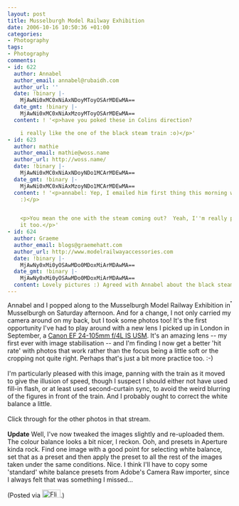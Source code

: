 ```yaml
---
layout: post
title: Musselburgh Model Railway Exhibition
date: 2006-10-16 10:50:36 +01:00
categories:
- Photography
tags:
- Photography
comments:
- id: 622
  author: Annabel
  author_email: annabel@rubaidh.com
  author_url: ''
  date: !binary |-
    MjAwNi0xMC0xNiAxNDoyMToyOSArMDEwMA==
  date_gmt: !binary |-
    MjAwNi0xMC0xNiAxMzoyMToyOSArMDEwMA==
  content: ! '<p>have you poked these in Colins direction?

    i really like the one of the black steam train :o)</p>'
- id: 623
  author: mathie
  author_email: mathie@woss.name
  author_url: http://woss.name/
  date: !binary |-
    MjAwNi0xMC0xNiAxNDoyNDo1MCArMDEwMA==
  date_gmt: !binary |-
    MjAwNi0xMC0xNiAxMzoyNDo1MCArMDEwMA==
  content: ! '<p>annabel: Yep, I emailed him first thing this morning with the link.
    :)</p>


    <p>You mean the one with the steam coming out?  Yeah, I''m really pleased with
    it too.</p>'
- id: 624
  author: Graeme
  author_email: blogs@graemehatt.com
  author_url: http://www.modelrailwayaccessories.com
  date: !binary |-
    MjAwNy0xMi0yOSAwMDo0MDoxMiArMDAwMA==
  date_gmt: !binary |-
    MjAwNy0xMi0yOSAwMDo0MDoxMiArMDAwMA==
  content: Lovely pictures :) Agreed with Annabel about the black steam train
---
```

<a href="http://www.flickr.com/photos/mathie/270191990/" title=""><img src="http://static.flickr.com/96/270191990_ba69f77a19_m.jpg" alt="" class="alignright" style="border: solid 1px #000000; float: right;" /></a>Annabel and I popped along to the Musselburgh Model Railway Exhibition in Musselburgh on Saturday afternoon.  And for  a change, I not only carried my camera around on my back, but I took some photos too!  It's the first opportunity I've had to play around with a new lens I picked up in London in September, a <a href="http://www.canon.co.uk/For_Home/Product_Finder/Cameras/EF_Lenses/Zoom_Lenses/EF_24-105mm_f4_L_IS_USM/index.asp?ComponentID=306159&SourcePageID=26341#1">Canon EF 24-105mm f/4L IS USM</a>.  It's an amazing lens -- my first ever with image stabilisation -- and I'm finding I now get a better 'hit rate' with photos that work rather than the focus being a little soft or the cropping not quite right.  Perhaps that's just a bit more practice too. :-)<br />
<br />
I'm particularly pleased with this image, panning with the train as it moved to give the illusion of speed, though I suspect I should either not have used fill-in flash, or at least used second-curtain sync, to avoid the weird blurring of the figures in front of the train.  And I probably ought to correct the white balance a little.<br />
<br />
Click through for the other photos in that stream.<br />
<br />
<strong>Update</strong> Well, I've now tweaked the images slightly and re-uploaded them.  The colour balance looks a bit nicer, I reckon.  Ooh, and presets in Aperture kinda rock.  Find one image with a good point for selecting white balance, set that as a preset and then apply the preset to all the rest of the images taken under the same conditions.  Nice.  I think I'll have to copy some 'standard' white balance presets from Adobe's Camera Raw importer, since I always felt that was something I missed...

(Posted via <a href="http://www.flickr.com/"><img alt="Flickr" src="http://www.flickr.com/images/flickr_logo_blog.gif" height="18" width="41" /></a>.)
